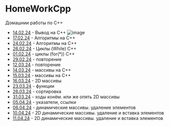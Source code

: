 # HomeWorkCpp
Домашнии работы по С++

 - [14.02.24](14.02.24) - Вывод на С++
![image](https://github.com/DanielEzzo/HomeWorkCpp/assets/159913834/8af6fccf-9f60-41d0-9ea0-7d7c711234ec)
 - [17.02.24](17.02.24) - Алгоритмы на C++
 - [24.02.24](24.02.24) - Алгоритмы на C++
 - [26.02.24](26.02.24) - Циклы (While) C++
 - [01.02.24](01.03.24) - циклы (for(*)) С++ 
 - [29.02.24](29.02.24) - повторение
 - [12.03.24](12.03.24) - повторение
 - [14.03.24](14.03.24) - массивы на C++
 - [15.03.24](15.03.24) - массивы на C++
 - [16.03.24](16.03.24) - 2D массивы
 - [23.03.24](23.03.24) - функции
 - [26.03.24](26.03.24) - сортировка
 - [31.03.24](26.03.24) - ходы конём. или же опять 2D массивы
 - [05.04.24](05.04.24) - указатели, ссылки
 - [06.04.24](06.04.24) - динамические массивы. удаление элементов
 - [10.04.24](10.04.24) - 2D динамические массивы. удаление и вставка элементов
 - [11.04.24](11.04.24) - 2D динамические массивы. удаление и вставка элементов
